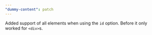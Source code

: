 ```yaml
---
"dummy-content": patch
---
```


Added support of all elements when using the `id` option. Before it only worked for `<div>`s.
